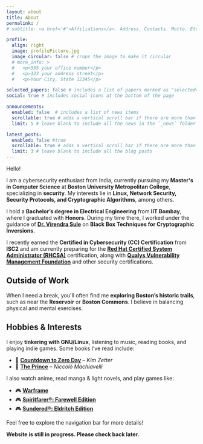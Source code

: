 ```yaml
---
layout: about
title: About
permalink: /
# subtitle: <a href='#'>Affiliations</a>. Address. Contacts. Motto. Etc.

profile:
  align: right
  image: profilePicture.jpg
  image_circular: false # crops the image to make it circular
  # more_info: >
  #   <p>555 your office number</p>
  #   <p>123 your address street</p>
  #   <p>Your City, State 12345</p>

selected_papers: false # includes a list of papers marked as "selected={true}"
social: true # includes social icons at the bottom of the page

announcements:
  enabled: false  # includes a list of news items
  scrollable: true # adds a vertical scroll bar if there are more than 3 news items
  limit: 5 # leave blank to include all the news in the `_news` folder

latest_posts:
  enabled: false #true
  scrollable: true # adds a vertical scroll bar if there are more than 3 new posts items
  limit: 3 # leave blank to include all the blog posts
---
```


Hello!

I am a cybersecurity enthusiast from India, currently pursuing my **Master's in Computer Science** at **Boston University Metropolitan College**, specializing in **security**. My interests lie in **Linux, Network Security, Security Protocols, and Cryptographic Algorithms**, among others.  

I hold a **Bachelor’s degree in Electrical Engineering** from **IIT Bombay**, where I graduated with **Honors**. During my time there, I worked under the guidance of **[Dr. Virendra Sule](https://iitb.irins.org/profile/11184)** on **Black Box Techniques for Cryptographic Inversions**.  

I recently earned the **Certified in Cybersecurity (CC) Certification** from **ISC2** and am currently preparing for the **[Red Hat Certified System Administrator (RHCSA)](https://www.redhat.com/en/services/certification/rhcsa)** certification, along with **[Qualys Vulnerability Management Foundation](https://www.qualys.com/training/course/vulnerability-management-foundation/)** and other security certifications.  

## Outside of Work  
When I need a break, you'll often find me **exploring Boston’s historic trails**, such as near the **Reservoir** or **Boston Commons**. I believe in balancing physical and mental exercises.  

## Hobbies & Interests  
I enjoy **tinkering with GNU/Linux**, listening to music, reading books, and playing indie games. Some books I’ve read include:  

- 📖 **[Countdown to Zero Day](https://www.goodreads.com/book/show/18465875-countdown-to-zero-day)** – *Kim Zetter*  
- 📖 **[The Prince](https://www.goodreads.com/book/show/28862.The_Prince)** – *Niccolò Machiavelli*  

I also watch anime, read manga & light novels, and play games like:  

- 🎮 **[Warframe](https://store.steampowered.com/app/230410/Warframe/)**  
- 🎮 **[Spiritfarer®: Farewell Edition](https://store.steampowered.com/app/972660/Spiritfarer_Farewell_Edition/)**  
- 🎮 **[Sundered®: Eldritch Edition](https://store.steampowered.com/app/535480/Sundered_Eldritch_Edition/)**  

Feel free to explore the navigation bar for more details!  

<b> Website is still in progress. Please check back later.